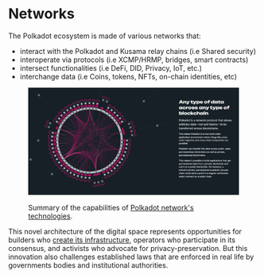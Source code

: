 # Networks

The Polkadot ecosystem is made of various networks that:

* interact with the Polkadot and Kusama relay chains (i.e Shared security)
* interoperate via protocols (i.e XCMP/HRMP, bridges, smart contracts)&#x20;
* intersect functionalities (i.e DeFi, DID, Privacy, IoT, etc.)
* interchange data (i.e Coins, tokens, NFTs, on-chain identities, etc)

<figure><img src="../../../.gitbook/assets/R_NOverview.JPG" alt=""><figcaption><p>Summary of the capabilities of <a href="https://polkadot.network/technology/">Polkadot network's technologies</a>.</p></figcaption></figure>



This novel architecture of the digital space represents opportunities for builders who [create its infrastructure](infrastructure.md), operators who participate in its consensus, and activists who advocate for privacy-preservation. But this innovation also challenges established laws that are enforced in real life by governments bodies and institutional authorities.&#x20;

